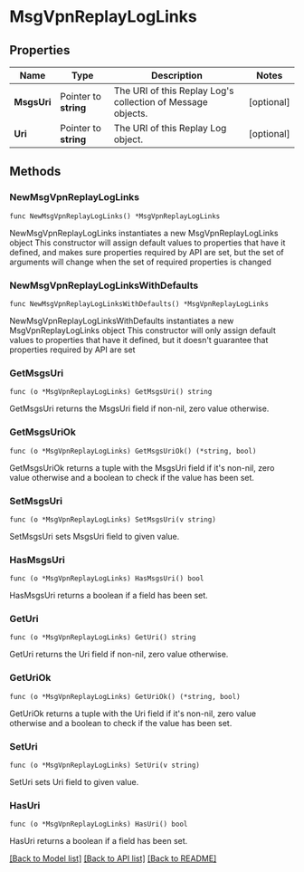 # MsgVpnReplayLogLinks

## Properties

Name | Type | Description | Notes
------------ | ------------- | ------------- | -------------
**MsgsUri** | Pointer to **string** | The URI of this Replay Log&#39;s collection of Message objects. | [optional] 
**Uri** | Pointer to **string** | The URI of this Replay Log object. | [optional] 

## Methods

### NewMsgVpnReplayLogLinks

`func NewMsgVpnReplayLogLinks() *MsgVpnReplayLogLinks`

NewMsgVpnReplayLogLinks instantiates a new MsgVpnReplayLogLinks object
This constructor will assign default values to properties that have it defined,
and makes sure properties required by API are set, but the set of arguments
will change when the set of required properties is changed

### NewMsgVpnReplayLogLinksWithDefaults

`func NewMsgVpnReplayLogLinksWithDefaults() *MsgVpnReplayLogLinks`

NewMsgVpnReplayLogLinksWithDefaults instantiates a new MsgVpnReplayLogLinks object
This constructor will only assign default values to properties that have it defined,
but it doesn't guarantee that properties required by API are set

### GetMsgsUri

`func (o *MsgVpnReplayLogLinks) GetMsgsUri() string`

GetMsgsUri returns the MsgsUri field if non-nil, zero value otherwise.

### GetMsgsUriOk

`func (o *MsgVpnReplayLogLinks) GetMsgsUriOk() (*string, bool)`

GetMsgsUriOk returns a tuple with the MsgsUri field if it's non-nil, zero value otherwise
and a boolean to check if the value has been set.

### SetMsgsUri

`func (o *MsgVpnReplayLogLinks) SetMsgsUri(v string)`

SetMsgsUri sets MsgsUri field to given value.

### HasMsgsUri

`func (o *MsgVpnReplayLogLinks) HasMsgsUri() bool`

HasMsgsUri returns a boolean if a field has been set.

### GetUri

`func (o *MsgVpnReplayLogLinks) GetUri() string`

GetUri returns the Uri field if non-nil, zero value otherwise.

### GetUriOk

`func (o *MsgVpnReplayLogLinks) GetUriOk() (*string, bool)`

GetUriOk returns a tuple with the Uri field if it's non-nil, zero value otherwise
and a boolean to check if the value has been set.

### SetUri

`func (o *MsgVpnReplayLogLinks) SetUri(v string)`

SetUri sets Uri field to given value.

### HasUri

`func (o *MsgVpnReplayLogLinks) HasUri() bool`

HasUri returns a boolean if a field has been set.


[[Back to Model list]](../README.md#documentation-for-models) [[Back to API list]](../README.md#documentation-for-api-endpoints) [[Back to README]](../README.md)


